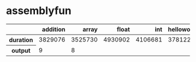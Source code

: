 # assemblyfun
<table class="dataframe">
  <thead>
    <tr style="text-align: right;">
      <th></th>
      <th>addition</th>
      <th>array</th>
      <th>float</th>
      <th>int</th>
      <th>helloworld</th>
      <th>double</th>
    </tr>
  </thead>
  <tbody>
    <tr>
      <th>duration</th>
      <td>3829076</td>
      <td>3525730</td>
      <td>4930902</td>
      <td>4106681</td>
      <td>3781224</td>
      <td>55366079</td>
    </tr>
    <tr>
      <th>output</th>
      <td>9</td>
      <td>8</td>
      <td></td>
      <td></td>
      <td></td>
      <td></td>
    </tr>
  </tbody>
</table>